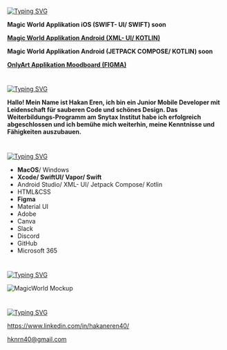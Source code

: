 #

[![Typing SVG](https://readme-typing-svg.demolab.com?font=Silkscreen&size=29&pause=1000&color=A35213&repeat=false&width=435&lines=Meine+Projekte)](https://git.io/typing-svg)

**Magic World Applikation iOS (SWIFT- UI/ SWIFT) soon** 

[**Magic World Applikation Android (XML- UI/ KOTLIN)**](https://github.com/HakanSyntax/MagicWorldAndroid)

**Magic World Applikation Android (JETPACK COMPOSE/ KOTLIN) soon**

[**OnlyArt Applikation Moodboard (FIGMA)**](https://github.com/HakanSyntax/Moodboard)

#

[![Typing SVG](https://readme-typing-svg.demolab.com?font=Silkscreen&size=29&pause=1000&color=A35213&repeat=false&width=435&lines=%C3%BCber+mich)](https://git.io/typing-svg)

**Hallo! Mein Name ist Hakan Eren, ich bin ein Junior Mobile Developer mit Leidenschaft für sauberen Code und schönes Design. Das Weiterbildungs-Programm am Snytax Institut habe ich erfolgreich abgeschlossen und ich bemühe mich weiterhin, meine Kenntnisse und Fähigkeiten auszubauen.**

#

[![Typing SVG](https://readme-typing-svg.demolab.com?font=Silkscreen&size=29&pause=1000&color=A35213&repeat=false&width=435&lines=Tech+stack)](https://git.io/typing-svg)

- **MacOS**/ Windows
- **Xcode/ SwiftUI/ Vapor/ Swift**  
- Android Studio/ XML- UI/ Jetpack Compose/ Kotlin
- HTML&CSS
- **Figma**
- Material UI 
- Adobe
- Canva
- Slack
- Discord
- GitHub 
- Microsoft 365

#

[![Typing SVG](https://readme-typing-svg.demolab.com?font=Silkscreen&size=29&pause=1000&color=A35213&repeat=false&width=435&lines=Mockup)](https://git.io/typing-svg)

![MagicWorld Mockup](MockupFile.jpg) 

#

[![Typing SVG](https://readme-typing-svg.demolab.com?font=Silkscreen&size=29&pause=1000&color=A35213&repeat=false&width=435&lines=kontakt)](https://git.io/typing-svg)

https://www.linkedin.com/in/hakaneren40/


hknrn40@gmail.com



